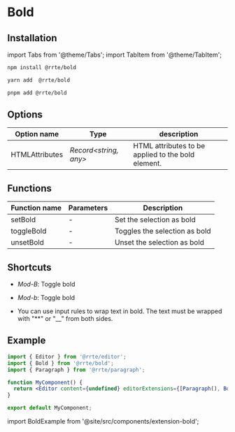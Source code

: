 # Bold

## Installation

import Tabs from '@theme/Tabs';
import TabItem from '@theme/TabItem';

<Tabs>
  <TabItem value="npm" label="npm" default>

```bash
npm install @rrte/bold
```

  </TabItem>
  <TabItem value="yarn" label="yarn">

```bash
yarn add  @rrte/bold
```

  </TabItem>
  <TabItem value="pnpm" label="pnpm">

```bash
pnpm add @rrte/bold
```

  </TabItem>
</Tabs>

## Options

| Option name    | Type                   | description                                        |
| -------------- | ---------------------- | -------------------------------------------------- |
| HTMLAttributes | _Record\<string, any>_ | HTML attributes to be applied to the bold element. |

## Functions

| Function name | Parameters | Description                   |
| ------------- | ---------- | ----------------------------- |
| setBold       | -          | Set the selection as bold     |
| toggleBold    | -          | Toggles the selection as bold |
| unsetBold     | -          | Unset the selection as bold   |

## Shortcuts

- _Mod-B_: Toggle bold

- _Mod-b_: Toggle bold

- You can use input rules to wrap text in bold. The text must be wrapped with "\*\*" or "\_\_" from both sides.

## Example

```jsx
import { Editor } from '@rrte/editor';
import { Bold } from '@rrte/bold';
import { Paragraph } from '@rrte/paragraph';

function MyComponent() {
  return <Editor content={undefined} editorExtensions={[Paragraph(), Bold()]} />;
}

export default MyComponent;
```

import BoldExample from '@site/src/components/extension-bold';

<BoldExample />
